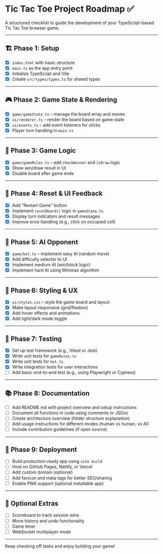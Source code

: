 # Tic Tac Toe Project Roadmap ✅

A structured checklist to guide the development of your TypeScript-based Tic Tac Toe browser game.

---

## 🏗️ Phase 1: Setup

- [x] `index.html` with basic structure
- [x] `main.ts` as the app entry point
- [x] Initialize TypeScript and Vite
- [x] Create `src/types/types.ts` for shared types

---

## 🎮 Phase 2: Game State & Rendering

- [x] `game/gameState.ts` – manage the board array and moves
- [x] `ui/renderer.ts` – render the board based on game state
- [x] `ui/events.ts` – add event listeners for clicks
- [x] Player turn handling in `main.ts`

---

## 🧠 Phase 3: Game Logic

- [x] `game/gameRules.ts` – add `checkWinner` and `isDraw` logic
- [x] Show win/draw result in UI
- [x] Disable board after game ends

---

## 🔁 Phase 4: Reset & UI Feedback

- [x] Add "Restart Game" button
- [x] Implement `resetBoard()` logic in `gameState.ts`
- [x] Display turn indicators and result messages
- [x] Improve error handling (e.g., click on occupied cell)

---

## 🤖 Phase 5: AI Opponent

- [x] `game/bot.ts` – implement easy AI (random move)
- [x] Add difficulty selector to UI
- [x] Implement medium AI (win/block logic)
- [x] Implement hard AI using Minimax algorithm

---

## 💄 Phase 6: Styling & UX

- [x] `ui/styles.css` – style the game board and layout
- [x] Make layout responsive (grid/flexbox)
- [x] Add hover effects and animations
- [x] Add light/dark mode toggle

---

## 🧪 Phase 7: Testing

- [x] Set up test framework (e.g., Vitest or Jest)
- [x] Write unit tests for `gameRules.ts`
- [x] Write unit tests for `bot.ts`
- [x] Write integration tests for user interactions
- [ ] Add basic end-to-end test (e.g., using Playwright or Cypress)

---

## 📚 Phase 8: Documentation

- [ ] Add README.md with project overview and setup instructions
- [ ] Document all functions in code using comments or JSDoc
- [ ] Create architecture overview (folder structure explanation)
- [ ] Add usage instructions for different modes (human vs human, vs AI)
- [ ] Include contribution guidelines (if open source)

---

## 🚀 Phase 9: Deployment

- [ ] Build production-ready app using `vite build`
- [ ] Host on GitHub Pages, Netlify, or Vercel
- [ ] Add custom domain (optional)
- [ ] Add favicon and meta tags for better SEO/sharing
- [ ] Enable PWA support (optional installable app)

---

## 🧩 Optional Extras

- [ ] Scoreboard to track session wins
- [ ] Move history and undo functionality
- [ ] Game timer
- [ ] WebSocket multiplayer mode

---

Keep checking off tasks and enjoy building your game!

